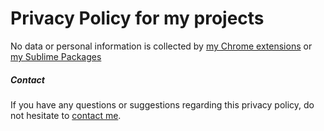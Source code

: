 # Privacy Policy for my projects

No data or personal information is collected by [my Chrome extensions](https://chrome.google.com/webstore/search/%22santangelo%20nicolas%22?_category=extensions) or [my Sublime Packages](https://packagecontrol.io/browse/authors/nicosantangelo)

##### Contact

If you have any questions or suggestions regarding this privacy policy, do not hesitate to [contact me](https://nicosantangelo.com).
